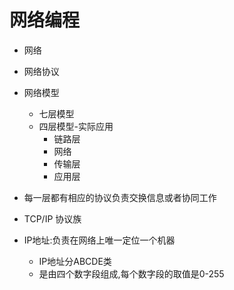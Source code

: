 # 网络编程
- 网络
- 网络协议
- 网络模型
    - 七层模型
    - 四层模型-实际应用
        - 链路层
        - 网络
        - 传输层
        - 应用层
        
- 每一层都有相应的协议负责交换信息或者协同工作
- TCP/IP 协议族
- IP地址:负责在网络上唯一定位一个机器
    - IP地址分ABCDE类
    - 是由四个数字段组成,每个数字段的取值是0-255